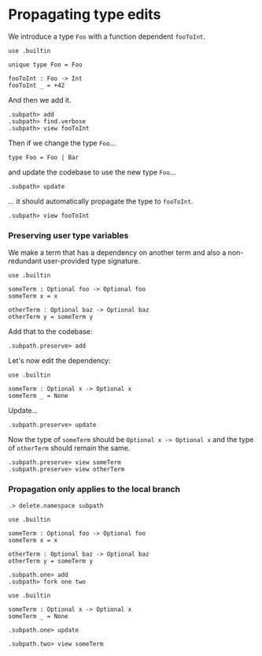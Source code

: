 # Propagating type edits

We introduce a type `Foo` with a function dependent `fooToInt`.

```unison
use .builtin

unique type Foo = Foo

fooToInt : Foo -> Int
fooToInt _ = +42
```

And then we add it.

```ucm
.subpath> add
.subpath> find.verbose
.subpath> view fooToInt
```

Then if we change the type `Foo`...

```unison
type Foo = Foo | Bar
```

and update the codebase to use the new type `Foo`...

```ucm
.subpath> update
```

... it should automatically propagate the type to `fooToInt`.

```ucm
.subpath> view fooToInt
```

### Preserving user type variables

We make a term that has a dependency on another term and also a non-redundant
user-provided type signature.

```unison
use .builtin

someTerm : Optional foo -> Optional foo
someTerm x = x

otherTerm : Optional baz -> Optional baz
otherTerm y = someTerm y
```

Add that to the codebase:

```ucm
.subpath.preserve> add
```

Let's now edit the dependency:

```unison
use .builtin

someTerm : Optional x -> Optional x
someTerm _ = None
```

Update...

```ucm
.subpath.preserve> update
```

Now the type of `someTerm` should be `Optional x -> Optional x` and the 
type of `otherTerm` should remain the same.

```ucm
.subpath.preserve> view someTerm
.subpath.preserve> view otherTerm
```

### Propagation only applies to the local branch

```ucm
.> delete.namespace subpath
```

```unison
use .builtin

someTerm : Optional foo -> Optional foo
someTerm x = x

otherTerm : Optional baz -> Optional baz
otherTerm y = someTerm y
```

```ucm
.subpath.one> add
.subpath> fork one two
```

```unison
use .builtin

someTerm : Optional x -> Optional x
someTerm _ = None
```

```ucm
.subpath.one> update
```

```ucm
.subpath.two> view someTerm
```

